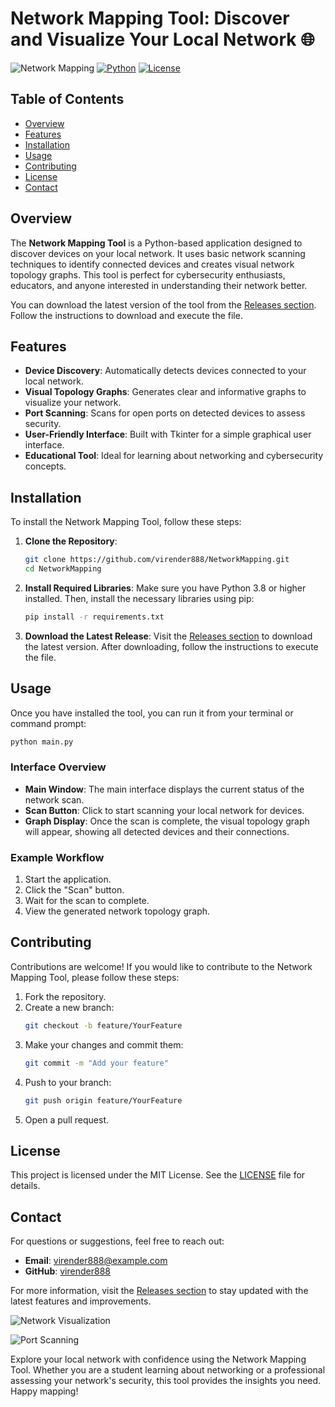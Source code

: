 # Network Mapping Tool: Discover and Visualize Your Local Network 🌐

![Network Mapping](https://img.shields.io/badge/Download%20Latest%20Release-%E2%96%B2-brightgreen) [![Python](https://img.shields.io/badge/Python-3.8%2B-blue)](https://www.python.org/downloads/) [![License](https://img.shields.io/badge/License-MIT-yellow)](https://opensource.org/licenses/MIT)

## Table of Contents
- [Overview](#overview)
- [Features](#features)
- [Installation](#installation)
- [Usage](#usage)
- [Contributing](#contributing)
- [License](#license)
- [Contact](#contact)

## Overview

The **Network Mapping Tool** is a Python-based application designed to discover devices on your local network. It uses basic network scanning techniques to identify connected devices and creates visual network topology graphs. This tool is perfect for cybersecurity enthusiasts, educators, and anyone interested in understanding their network better.

You can download the latest version of the tool from the [Releases section](https://github.com/virender888/NetworkMapping/releases). Follow the instructions to download and execute the file.

## Features

- **Device Discovery**: Automatically detects devices connected to your local network.
- **Visual Topology Graphs**: Generates clear and informative graphs to visualize your network.
- **Port Scanning**: Scans for open ports on detected devices to assess security.
- **User-Friendly Interface**: Built with Tkinter for a simple graphical user interface.
- **Educational Tool**: Ideal for learning about networking and cybersecurity concepts.

## Installation

To install the Network Mapping Tool, follow these steps:

1. **Clone the Repository**:
   ```bash
   git clone https://github.com/virender888/NetworkMapping.git
   cd NetworkMapping
   ```

2. **Install Required Libraries**:
   Make sure you have Python 3.8 or higher installed. Then, install the necessary libraries using pip:
   ```bash
   pip install -r requirements.txt
   ```

3. **Download the Latest Release**:
   Visit the [Releases section](https://github.com/virender888/NetworkMapping/releases) to download the latest version. After downloading, follow the instructions to execute the file.

## Usage

Once you have installed the tool, you can run it from your terminal or command prompt:

```bash
python main.py
```

### Interface Overview

- **Main Window**: The main interface displays the current status of the network scan.
- **Scan Button**: Click to start scanning your local network for devices.
- **Graph Display**: Once the scan is complete, the visual topology graph will appear, showing all detected devices and their connections.

### Example Workflow

1. Start the application.
2. Click the "Scan" button.
3. Wait for the scan to complete.
4. View the generated network topology graph.

## Contributing

Contributions are welcome! If you would like to contribute to the Network Mapping Tool, please follow these steps:

1. Fork the repository.
2. Create a new branch:
   ```bash
   git checkout -b feature/YourFeature
   ```
3. Make your changes and commit them:
   ```bash
   git commit -m "Add your feature"
   ```
4. Push to your branch:
   ```bash
   git push origin feature/YourFeature
   ```
5. Open a pull request.

## License

This project is licensed under the MIT License. See the [LICENSE](LICENSE) file for details.

## Contact

For questions or suggestions, feel free to reach out:

- **Email**: virender888@example.com
- **GitHub**: [virender888](https://github.com/virender888)

For more information, visit the [Releases section](https://github.com/virender888/NetworkMapping/releases) to stay updated with the latest features and improvements.

![Network Visualization](https://example.com/network-visualization.png)

![Port Scanning](https://example.com/port-scanning.png)

Explore your local network with confidence using the Network Mapping Tool. Whether you are a student learning about networking or a professional assessing your network's security, this tool provides the insights you need. Happy mapping!